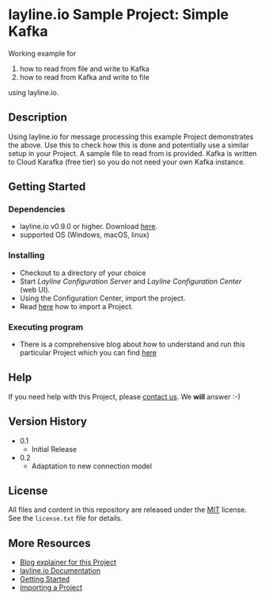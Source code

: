 # layline.io Sample Project: Simple Kafka

Working example for 
1. how to read from file and write to Kafka
2. how to read from Kafka and write to file

using layline.io. 

## Description

Using layline.io for message processing this example Project demonstrates the above. 
Use this to check how this is done and potentially use a similar setup in your Project. 
A sample file to read from is provided. Kafka is written to Cloud Karafka (free tier) so you do not need your own Kafka instance.

## Getting Started

### Dependencies

* layline.io v0.9.0 or higher. Download [here](https://layline.io/download).
* supported OS (Windows, macOS, linux)

### Installing

* Checkout to a directory of your choice 
* Start _Layline Configuration Server_ and _Layline Configuration Center_ (web UI).
* Using the Configuration Center, import the project. 
* Read [here](https://doc.layline.io/doc/wf-config/configuration.html#importing-a-project-directory) how to import a Project.


### Executing program

* There is a comprehensive blog about how to understand and run this particular Project which you can find [here](http://localhost:3000/blog/2022-02-14)

## Help

If you need help with this Project, please [contact us](mailto:support@layline.io). We **will** answer :-)

## Version History

* 0.1
  * Initial Release
* 0.2
  * Adaptation to new connection model

## License

All files and content in this repository are released under the [MIT](https://opensource.org/licenses/MIT) license. 
See the `license.txt` file  for details.

## More Resources

* [Blog explainer for this Project](http://localhost:3000/blog/2022-03-21)
* [layline.io Documentation](https://doc.layline.io)
* [Getting Started](https://doc.layline.io/quickstart/)
* [Importing a Project](https://doc.layline.io/doc/wf-config/configuration.html#importing-a-project-directory)

